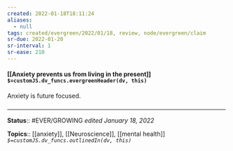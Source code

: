 ```yaml
---
created: 2022-01-18T18:11:24 
aliases:
  - null
tags: created/evergreen/2022/01/18, review, node/evergreen/claim
sr-due: 2022-01-20
sr-interval: 1
sr-ease: 210
---
```


#### [[Anxiety prevents us from living in the present]] `$=customJS.dv_funcs.evergreenHeader(dv, this)`

Anxiety is future focused.
 

### <hr class="footnote"/>

**Status**:: #EVER/GROWING
*edited January 18, 2022*

**Topics**:: [[anxiety]], [[Neuroscience]], [[mental health]]
*`$=customJS.dv_funcs.outlinedIn(dv, this)`*


